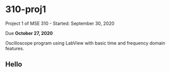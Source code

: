 # 310-proj1
Project 1 of MSE 310 - Started: September 30, 2020

Due <b>October 27, 2020</b>

Oscilloscope program using LabView with basic time and frequency domain features.

## Hello
